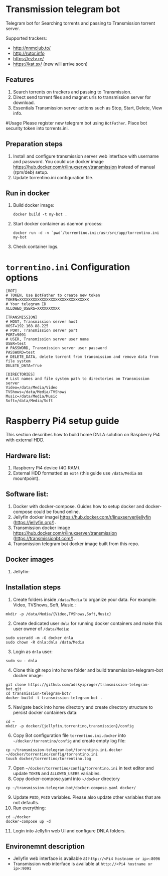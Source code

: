 # Transmission telegram bot

Telegram bot for Searching torrents and passing to Transmission torrent server.

Supported trackers:
* http://nnmclub.to/
* http://rutor.info 
* https://eztv.re/
* https://kat.sx/
(new will arrive soon)

## Features
1. Search torrents on trackers and passing to Transmission.
2. Direct send torrent files and magnet urls to transmission server for download.
3. Essentials Transmission server actions such as Stop, Start, Delete, View info.

#Usage
Please register new telegram bot using `BotFather`.
Place bot security token into torrents.ini.

## Preparation steps
1. Install and configure transmission server web interface with username and password. You could use docker image https://hub.docker.com/r/linuxserver/transmission instead of manual (rpm/deb) setup.
2. Update torrentino.ini configuration file.


## Run in docker

1. Build docker image:
   ```
   docker build -t my-bot . 
   ```
2. Start docker container as daemon process:
   ```
   docker run -d -v `pwd`/torrentino.ini:/usr/src/app/torrentino.ini my-bot
   ```
3. Check container logs.


# `torrentino.ini` Configuration options

```
[BOT]
# TOKEN, Use BotFather to create new token
TOKEN=XXXXXXXXXXXXXXXXXXXXXXXXXXXXXXX
# Your telegram ID
ALLOWED_USERS=XXXXXXXXXX

[TRANSMISSION]
# HOST, Transmission server host
HOST=192.168.88.225
# PORT, Transmission server port
PORT=9091
# USER, Transmission server user name
USER=test
# PASSWORD, Transmission server user password
PASSWORD=test
# DELETE_DATA, delete torrent from transmission and remove data from file system
DELETE_DATA=True

[DIRECTORIES]
# List names and file system path to directories on Transmission server
Video=/data/Media/Video
TVShows=/data/Media/TVShows
Music=/data/Media/Music
Soft=/data/Media/Soft
```

# Raspberry Pi4 setup guide

This section describes how to build home DNLA solution on Raspberry Pi4 with external HDD. 

## Hardware list:

1. Raspberry Pi4 device (4G RAM).
2. External HDD formatted as `ext4` (this guide use `/data/Media` as mountpoint). 

## Software list:

1. Docker with docker-compose. Guides how to setup docker and docker-compose could be found online.
2. Jellyfin docker imagei https://hub.docker.com/r/linuxserver/jellyfin (https://jellyfin.org/).
3. Transmission docker image https://hub.docker.com/r/linuxserver/transmission (https://transmissionbt.com/).
4. Transmission telegram bot docker image built from this repo.

## Docker images

1. Jellyfin: 

## Installation steps

1. Create folders inside `/data/Media` to organize your data.
For example: Video, TVShows, Soft, Music.:
```
mkdir -p /data/Media/{Video,TVShows,Soft,Music}
```
2. Create dedicated user `dnla` for running docker containers and make this user owner of `/data/Media`:
```
sudo useradd -m -G docker dnla
sudo chown -R dnla:dnla /data/Media
```
3. Login as `dnla` user: 
```
sudo su - dnla
```
4. Clone this git repo into home folder and build transmission-telegram-bot docker image:
```
git clone https://github.com/adskyiproger/transmission-telegram-bot.git
cd transmission-telegram-bot/
docker build -t transmission-telegram-bot .
```
5. Navigate back into home directory and create directory structure to persist docker containers data:
```
cd ~
mkdir -p docker/{jellyfin,torrentino,transmission}/config
```
6. Copy Bot configuration file `torrentino.ini.docker` into `~/docker/torrentino/config` and create empty log file:
```
cp ~/transmission-telegram-bot/torrentino.ini.docker ~/docker/torrentino/config/torrentino.ini
touch docker/torrentino/torrentino.log
```
7. Open `~/docker/torrentino/config/torrentino.ini` in text editor and update `TOKEN` and `ALLOWED_USERS` variables.
8. Copy docker-compose.yaml into `~/docker` directory
```
cp ~/transmission-telegram-bot/docker-compose.yaml docker/
```
9. Update `PUID`, `PGID` variables. Please also update other variables that are not defaults.
10. Run everything:
```
cd ~/docker
docker-compose up -d
```
11. Login into Jellyfin web UI and configure DNLA folders.


## Environemnt description

* Jellyfin web interface is available at `http://<Pi4 hostname or ip>:8096`
* Transmission web interface is available at `http://<Pi4 hostname or ip>:9091`

